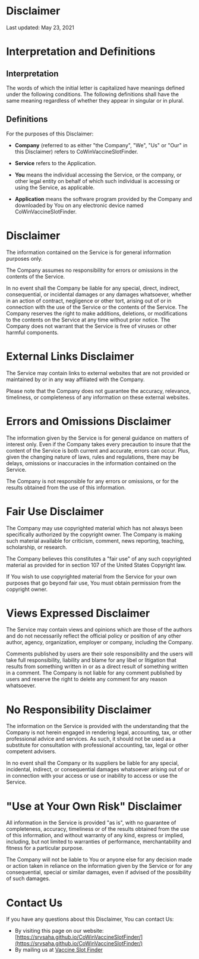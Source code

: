 Disclaimer
==========

Last updated: May 23, 2021

Interpretation and Definitions
==============================

Interpretation
--------------

The words of which the initial letter is capitalized have meanings defined under the following conditions. The following definitions shall have the same meaning regardless of whether they appear in singular or in plural.

Definitions
-----------

For the purposes of this Disclaimer:

*   **Company** (referred to as either "the Company", "We", "Us" or "Our" in this Disclaimer) refers to CoWinVaccineSlotFinder.
    
*   **Service** refers to the Application.
    
*   **You** means the individual accessing the Service, or the company, or other legal entity on behalf of which such individual is accessing or using the Service, as applicable.
    
*   **Application** means the software program provided by the Company and downloaded by You on any electronic device named CoWinVaccineSlotFinder.
    

Disclaimer
==========

The information contained on the Service is for general information purposes only.

The Company assumes no responsibility for errors or omissions in the contents of the Service.

In no event shall the Company be liable for any special, direct, indirect, consequential, or incidental damages or any damages whatsoever, whether in an action of contract, negligence or other tort, arising out of or in connection with the use of the Service or the contents of the Service. The Company reserves the right to make additions, deletions, or modifications to the contents on the Service at any time without prior notice. 
The Company does not warrant that the Service is free of viruses or other harmful components.

External Links Disclaimer
=========================

The Service may contain links to external websites that are not provided or maintained by or in any way affiliated with the Company.

Please note that the Company does not guarantee the accuracy, relevance, timeliness, or completeness of any information on these external websites.

Errors and Omissions Disclaimer
===============================

The information given by the Service is for general guidance on matters of interest only. Even if the Company takes every precaution to insure that the content of the Service is both current and accurate, errors can occur. Plus, given the changing nature of laws, rules and regulations, there may be delays, omissions or inaccuracies in the information contained on the Service.

The Company is not responsible for any errors or omissions, or for the results obtained from the use of this information.

Fair Use Disclaimer
===================

The Company may use copyrighted material which has not always been specifically authorized by the copyright owner. The Company is making such material available for criticism, comment, news reporting, teaching, scholarship, or research.

The Company believes this constitutes a "fair use" of any such copyrighted material as provided for in section 107 of the United States Copyright law.

If You wish to use copyrighted material from the Service for your own purposes that go beyond fair use, You must obtain permission from the copyright owner.

Views Expressed Disclaimer
==========================

The Service may contain views and opinions which are those of the authors and do not necessarily reflect the official policy or position of any other author, agency, organization, employer or company, including the Company.

Comments published by users are their sole responsibility and the users will take full responsibility, liability and blame for any libel or litigation that results from something written in or as a direct result of something written in a comment. The Company is not liable for any comment published by users and reserve the right to delete any comment for any reason whatsoever.

No Responsibility Disclaimer
============================

The information on the Service is provided with the understanding that the Company is not herein engaged in rendering legal, accounting, tax, or other professional advice and services. As such, it should not be used as a substitute for consultation with professional accounting, tax, legal or other competent advisers.

In no event shall the Company or its suppliers be liable for any special, incidental, indirect, or consequential damages whatsoever arising out of or in connection with your access or use or inability to access or use the Service.

"Use at Your Own Risk" Disclaimer
=================================

All information in the Service is provided "as is", with no guarantee of completeness, accuracy, timeliness or of the results obtained from the use of this information, and without warranty of any kind, express or implied, including, but not limited to warranties of performance, merchantability and fitness for a particular purpose.

The Company will not be liable to You or anyone else for any decision made or action taken in reliance on the information given by the Service or for any consequential, special or similar damages, even if advised of the possibility of such damages.

Contact Us
==========

If you have any questions about this Disclaimer, You can contact Us:

*   By visiting this page on our website: [https://srvsaha.github.io/CoWinVaccineSlotFinder/](https://srvsaha.github.io/CoWinVaccineSlotFinder/)
*   By mailing us at [Vaccine Slot Finder](mailto:vaccineslotfinder@outlook.com?subject=[GitHub]%20Disclaimer%20VaccineSlotFinder)
